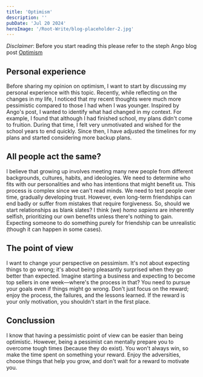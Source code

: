 ```yaml
---
title: 'Optimism'
description: ''
pubDate: 'Jul 20 2024'
heroImage: '/Root-Write/blog-placeholder-2.jpg'
---
```


_Disclaimer_: Before you start reading this please refer to the steph Ango blog
post [Optimism](https://stephango.com/optimism)


## Personal experience
Before sharing my opinion on optimism, I want to start by discussing my personal experience with this topic. Recently, while reflecting on the changes in my life, I noticed that my recent thoughts were much more pessimistic compared to those I had when I was younger. Inspired by Ango's post, I wanted to identify what had changed in my context. For example, I found that although I had finished school, my plans didn't come to fruition. During that time, I felt very unmotivated and wished for the school years to end quickly. Since then, I have adjusted the timelines for my plans and started considering more backup plans.

## All people act the same?
I believe that growing up involves meeting many new people from different backgrounds, cultures, habits, and ideologies. We need to determine who fits with our personalities and who has intentions that might benefit us. This process is complex since we can't read minds. We need to test people over time, gradually developing trust. However, even long-term friendships can end badly or suffer from mistakes that require forgiveness. So, should we start relationships as blank slates? I think (we) _homo sapiens_ are inherently selfish, prioritizing our own benefits unless there's nothing to gain. Expecting someone to do something purely for friendship can be unrealistic (though it can happen in some cases).

## The point of view
I want to change your perspective on pessimism. It's not about expecting things to go wrong; it's about being pleasantly surprised when they go better than expected. Imagine starting a business and expecting to become top sellers in one week—where's the process in that? You need to pursue your goals even if things might go wrong. Don't just focus on the reward; enjoy the process, the failures, and the lessons learned. If the reward is your only motivation, you shouldn't start in the first place.

## Conclussion
I know that having a pessimistic point of view can be easier than being optimistic. However, being a pessimist can mentally prepare you to overcome tough times (because they do exist). You won't always win, so make the time spent on something your reward. Enjoy the adversities, choose things that help you grow, and don't wait for a reward to motivate you.

